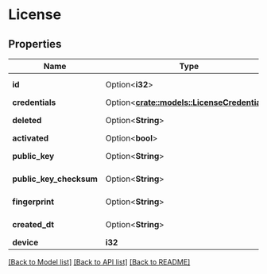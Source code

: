 # License

## Properties

Name | Type | Description | Notes
------------ | ------------- | ------------- | -------------
**id** | Option<**i32**> |  | [optional][readonly]
**credentials** | Option<[**crate::models::LicenseCredentials**](License_credentials.md)> |  | [optional]
**deleted** | Option<**String**> |  | [optional][readonly]
**activated** | Option<**bool**> |  | [optional]
**public_key** | Option<**String**> |  | [optional][readonly]
**public_key_checksum** | Option<**String**> |  | [optional][readonly]
**fingerprint** | Option<**String**> |  | [optional][readonly]
**created_dt** | Option<**String**> |  | [optional][readonly]
**device** | **i32** |  | 

[[Back to Model list]](../README.md#documentation-for-models) [[Back to API list]](../README.md#documentation-for-api-endpoints) [[Back to README]](../README.md)


